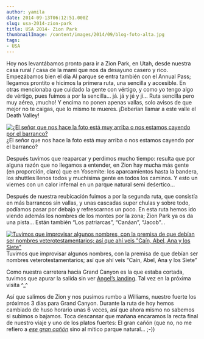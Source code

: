 ```yaml
---
author: yamila
date: 2014-09-13T06:12:51.000Z
slug: usa-2014-zion-park
title: USA 2014- Zion Park
thumbnailImage: /content/images/2014/09/blog-foto-alta.jpg
tags:
- USA
---
```



Hoy nos levantábamos pronto para ir a Zion Park, en Utah, desde nuestra casa rural / casa de la mami que nos da desayuno casero y rico. Empezábamos bien el día 
Al parque se entra también con el Annual Pass; llegamos prontito e hicimos la primera ruta, una sencilla y accesible. En otras mencionaba que cuidado la gente con vértigo, y como yo tengo algo de vértigo, pues fuimos a por la sencilla… já. já y jé y jí… Ruta sencilla pero muy aérea, ¡mucho! Y encima no ponen apenas vallas, solo avisos de que mejor no te caigas, que lo mismo te mueres. ¡Deberían llamar a este valle el Death Valley!

[![¿El señor que nos hace la foto está muy arriba o nos estamos cayendo por el barranco?](/content/images/2014/09/blog-foto-alta.jpg#small)](/content/images/2014/09/blog-foto-alta.jpg#full)¿El señor que nos hace la foto está muy arriba o nos estamos cayendo por el barranco?

Después tuvimos que reaparcar y perdimos mucho tiempo: resulta que por alguna razón que no llegamos a entender, en Zion hay mucha más gente (en proporción, claro) que en Yosemite: los aparcamientos hasta la bandera, los shuttles llenos todos y muchísima gente en todos los caminos. Y esto un viernes con un calor infernal en un parque natural semi deśertico…

Después de nuestra reubicación fuimos a por la segunda ruta, que consistía en más barrancos sin vallas, y unas cascadas super chulas y sobre todo, podíamos pasar por debajo y refrescarnos un poco. En esta ruta hemos ido viendo además los nombres de los montes por la zona; Zion Park ya os da una pista… Están también “Los patriarcas”, “Canáan”, “Jacob”…

[![Tuvimos que improvisar algunos nombres, con la premisa de que debían ser nombres veterotestamentarios; así que ahí veis "Caín, Abel, Ana y los Siete"](/content/images/2014/09/blog-zion.jpg#small)](/content/images/2014/09/blog-zion.jpg#full)
Tuvimos que improvisar algunos nombres, con la premisa de que debían ser nombres veterotestamentarios; así que ahí veis “Caín, Abel, Ana y los Siete”

Como nuestra carretera hacia Grand Canyon es la que estaba cortada, tuvimos que apurar la salida sin ver [Angel’s landing](https:/www.google.com/search?q=angels+landing&es_sm=93&source=lnms&tbm=isch&sa=X&ei=BN8TVL-sH8O7ogTOhIH4Bg&ved=0CAgQ_AUoAQ&biw=1024&bih=705). Tal vez en la próxima visita ^_^

Así que salimos de Zion y nos pusimos rumbo a Williams, nuestro fuerte los próximos 3 días para Grand Canyon. Durante la ruta de hoy hemos cambiado de huso horario unas 6 veces, así que ahora mismo no sabemos si subimos o bajamos. Toca descansar que mañana encaramos la recta final de nuestro viaje y uno de los platos fuertes: El gran cañón (que no, no me refiero a [*ese gran cañón*](https:/www.google.com/search?site=&tbm=isch&source=hp&biw=1024&bih=705&q=chris+evans&oq=chris+evans&gs_l=img.3..0l10.1393.4881.0.5392.13.7.1.5.5.0.88.466.6.6.0....0...1ac.1.53.img..1.12.497.ClKX-kQWGyQ&gws_rd=ssl) sino al mítico parque natural… ;-))


